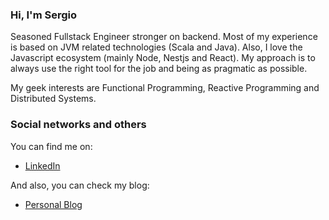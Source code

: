 ### Hi, I'm Sergio

Seasoned Fullstack Engineer stronger on backend. Most of my experience is based on JVM related technologies (Scala and Java). Also, I love the Javascript ecosystem (mainly Node, Nestjs and React). My approach is to always use the right tool for the job and being as pragmatic as possible.

My geek interests are Functional Programming, Reactive Programming and Distributed Systems.

### Social networks and others
You can find me on:
 * [LinkedIn](https://www.linkedin.com/in/sergio-cano-2baa4257/)

And also, you can check my blog:
 * [Personal Blog](https://serdeliverance.github.io/blog/)
